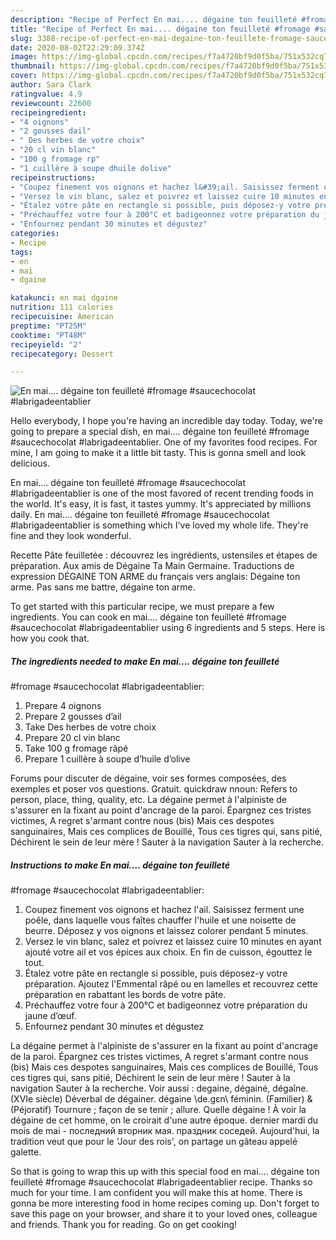 ```yaml
---
description: "Recipe of Perfect En mai.... dégaine ton feuilleté #fromage #saucechocolat #labrigadeentablier"
title: "Recipe of Perfect En mai.... dégaine ton feuilleté #fromage #saucechocolat #labrigadeentablier"
slug: 3388-recipe-of-perfect-en-mai-degaine-ton-feuillete-fromage-saucechocolat-labrigadeentablier
date: 2020-08-02T22:29:09.374Z
image: https://img-global.cpcdn.com/recipes/f7a4720bf9d0f5ba/751x532cq70/en-mai-degaine-ton-feuillete-fromage-saucechocolat-labrigadeentablier-photo-principale-de-la-recette.jpg
thumbnail: https://img-global.cpcdn.com/recipes/f7a4720bf9d0f5ba/751x532cq70/en-mai-degaine-ton-feuillete-fromage-saucechocolat-labrigadeentablier-photo-principale-de-la-recette.jpg
cover: https://img-global.cpcdn.com/recipes/f7a4720bf9d0f5ba/751x532cq70/en-mai-degaine-ton-feuillete-fromage-saucechocolat-labrigadeentablier-photo-principale-de-la-recette.jpg
author: Sara Clark
ratingvalue: 4.9
reviewcount: 22600
recipeingredient:
- "4 oignons"
- "2 gousses dail"
- " Des herbes de votre choix"
- "20 cl vin blanc"
- "100 g fromage rp"
- "1 cuillère à soupe dhuile dolive"
recipeinstructions:
- "Coupez finement vos oignons et hachez l&#39;ail. Saisissez ferment une poêle, dans laquelle vous faîtes chauffer l&#39;huile et une noisette de beurre. Déposez y vos oignons et laissez colorer pendant 5 minutes."
- "Versez le vin blanc, salez et poivrez et laissez cuire 10 minutes en ayant ajouté votre ail et vos épices aux choix. En fin de cuisson, égouttez le tout."
- "Étalez votre pâte en rectangle si possible, puis déposez-y votre préparation. Ajoutez l&#39;Emmental râpé ou en lamelles et recouvrez cette préparation en rabattant les bords de votre pâte."
- "Préchauffez votre four à 200°C et badigeonnez votre préparation du jaune d’œuf."
- "Enfournez pendant 30 minutes et dégustez"
categories:
- Recipe
tags:
- en
- mai
- dgaine

katakunci: en mai dgaine 
nutrition: 111 calories
recipecuisine: American
preptime: "PT25M"
cooktime: "PT48M"
recipeyield: "2"
recipecategory: Dessert

---
```



![En mai.... dégaine ton feuilleté
#fromage #saucechocolat #labrigadeentablier](https://img-global.cpcdn.com/recipes/f7a4720bf9d0f5ba/751x532cq70/en-mai-degaine-ton-feuillete-fromage-saucechocolat-labrigadeentablier-photo-principale-de-la-recette.jpg)

Hello everybody, I hope you're having an incredible day today. Today, we're going to prepare a special dish, en mai.... dégaine ton feuilleté
#fromage #saucechocolat #labrigadeentablier. One of my favorites food recipes. For mine, I am going to make it a little bit tasty. This is gonna smell and look delicious.

En mai.... dégaine ton feuilleté
#fromage #saucechocolat #labrigadeentablier is one of the most favored of recent trending foods in the world. It's easy, it is fast, it tastes yummy. It's appreciated by millions daily. En mai.... dégaine ton feuilleté
#fromage #saucechocolat #labrigadeentablier is something which I've loved my whole life. They're fine and they look wonderful.

Recette Pâte feuilletée : découvrez les ingrédients, ustensiles et étapes de préparation. Aux amis de Dégaine Ta Main Germaine. Traductions de expression DÉGAINE TON ARME du français vers anglais: Dégaine ton arme. Pas sans me battre, dégaine ton arme.


To get started with this particular recipe, we must prepare a few ingredients. You can cook en mai.... dégaine ton feuilleté
#fromage #saucechocolat #labrigadeentablier using 6 ingredients and 5 steps. Here is how you cook that.

<!--inarticleads1-->

##### The ingredients needed to make En mai.... dégaine ton feuilleté
#fromage #saucechocolat #labrigadeentablier:

1. Prepare 4 oignons
1. Prepare 2 gousses d’ail
1. Take  Des herbes de votre choix
1. Prepare 20 cl vin blanc
1. Take 100 g fromage râpé
1. Prepare 1 cuillère à soupe d’huile d’olive


Forums pour discuter de dégaine, voir ses formes composées, des exemples et poser vos questions. Gratuit. quickdraw nnoun: Refers to person, place, thing, quality, etc. La dégaine permet à l&#39;alpiniste de s&#39;assurer en la fixant au point d&#39;ancrage de la paroi. Épargnez ces tristes victimes, A regret s&#39;armant contre nous (bis) Mais ces despotes sanguinaires, Mais ces complices de Bouillé, Tous ces tigres qui, sans pitié, Déchirent le sein de leur mère ! Sauter à la navigation Sauter à la recherche. 

<!--inarticleads2-->

##### Instructions to make En mai.... dégaine ton feuilleté
#fromage #saucechocolat #labrigadeentablier:

1. Coupez finement vos oignons et hachez l&#39;ail. Saisissez ferment une poêle, dans laquelle vous faîtes chauffer l&#39;huile et une noisette de beurre. Déposez y vos oignons et laissez colorer pendant 5 minutes.
1. Versez le vin blanc, salez et poivrez et laissez cuire 10 minutes en ayant ajouté votre ail et vos épices aux choix. En fin de cuisson, égouttez le tout.
1. Étalez votre pâte en rectangle si possible, puis déposez-y votre préparation. Ajoutez l&#39;Emmental râpé ou en lamelles et recouvrez cette préparation en rabattant les bords de votre pâte.
1. Préchauffez votre four à 200°C et badigeonnez votre préparation du jaune d’œuf.
1. Enfournez pendant 30 minutes et dégustez


La dégaine permet à l&#39;alpiniste de s&#39;assurer en la fixant au point d&#39;ancrage de la paroi. Épargnez ces tristes victimes, A regret s&#39;armant contre nous (bis) Mais ces despotes sanguinaires, Mais ces complices de Bouillé, Tous ces tigres qui, sans pitié, Déchirent le sein de leur mère ! Sauter à la navigation Sauter à la recherche. Voir aussi : degaine, dégainé, dégaîne. (XVIe siècle) Déverbal de dégainer. dégaine \de.ɡɛn\ féminin. (Familier) &amp; (Péjoratif) Tournure ; façon de se tenir ; allure. Quelle dégaine ! À voir la dégaine de cet homme, on le croirait d&#39;une autre époque. dernier mardi du mois de mai - последний вторник мая. праздник соседей. Aujourd&#39;hui, la tradition veut que pour le &#39;Jour des rois&#39;, on partage un gâteau appelé galette. 

So that is going to wrap this up with this special food en mai.... dégaine ton feuilleté
#fromage #saucechocolat #labrigadeentablier recipe. Thanks so much for your time. I am confident you will make this at home. There is gonna be more interesting food in home recipes coming up. Don't forget to save this page on your browser, and share it to your loved ones, colleague and friends. Thank you for reading. Go on get cooking!
